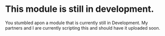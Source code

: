 # This module is still in development.

You stumbled apon a module that is currently still in Development. My partners and I are currently scripting this and should have it uploaded soon.
